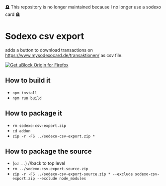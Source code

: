:headstone: This repository is no longer maintained because I no longer use a sodexo card :headstone:

# Sodexo csv export
adds a button to download transactions on https://www.mysodexocard.de/transaktionen/ as csv file.

<a href="https://addons.mozilla.org/en-US/firefox/addon/sodexo-csv-export/"><img src="https://user-images.githubusercontent.com/585534/107280546-7b9b2a00-6a26-11eb-8f9f-f95932f4bfec.png" alt="Get uBlock Origin for Firefox"></a>

## How to build it

 - `npm install`
 - `npm run build`

## How to package it
 - `rm sodexo-csv-export.zip`
 - `cd addon`
 - `zip -r -FS ../sodexo-csv-export.zip *`

## How to package the source
 - (`cd ..`) //back to top level
 - `rm ../sodexo-csv-export-source.zip`
 - `zip -r -FS ../sodexo-csv-export-source.zip * --exclude sodexo-csv-export.zip --exclude node_modules`
